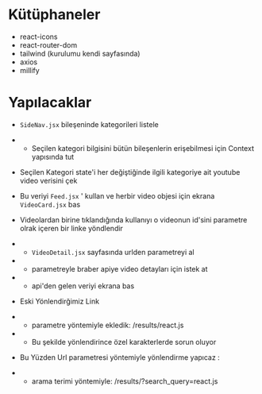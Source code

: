 # Kütüphaneler

- react-icons
- react-router-dom
- tailwind (kurulumu kendi sayfasında)
- axios
- millify

# Yapılacaklar

- `SideNav.jsx` bileşeninde kategorileri listele
- - Seçilen kategori bilgisini bütün bileşenlerin erişebilmesi için Context yapısında tut

- Seçilen Kategori state'i her değiştiğinde ilgili kategoriye ait youtube video verisini çek
- Bu veriyi `Feed.jsx` ' kullan ve herbir video objesi için ekrana `VideoCard.jsx` bas

- Videolardan birine tıklandığında kullanıyı o videonun id'sini parametre olrak içeren bir linke yöndlendir
- - `VideoDetail.jsx` sayfasında urlden parametreyi al
- - parametreyle braber apiye video detayları için istek at
- - api'den gelen veriyi ekrana bas

- Eski Yönlendirğimiz Link
- - parametre yöntemiyle ekledik:
    /results/react.js
- - Bu şekilde yönlendirince özel karakterlerde sorun oluyor

- Bu Yüzden Url parametresi yöntemiyle yönlendirme yapıcaz :
- - arama terimi yöntemiyle:
    /results/?search_query=react.js
